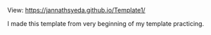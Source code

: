 View: https://jannathsyeda.github.io/Template1/


I made this template from very beginning of my template practicing.
